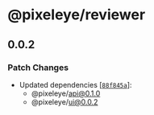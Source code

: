 # @pixeleye/reviewer

## 0.0.2

### Patch Changes

- Updated dependencies [[`88f845a`](https://github.com/pixeleye-io/pixeleye/commit/88f845ab67a84a5fa9f1920a5b9d706133158a9f)]:
  - @pixeleye/api@0.1.0
  - @pixeleye/ui@0.0.2

